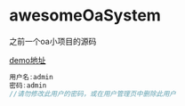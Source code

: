 # awesomeOaSystem

之前一个oa小项目的源码

[demo地址][3]
```js
用户名:admin 
密码:admin
//请勿修改此用户的密码，或在用户管理页中删除此用户
```

  [3]: http://123.57.73.34:3003/
